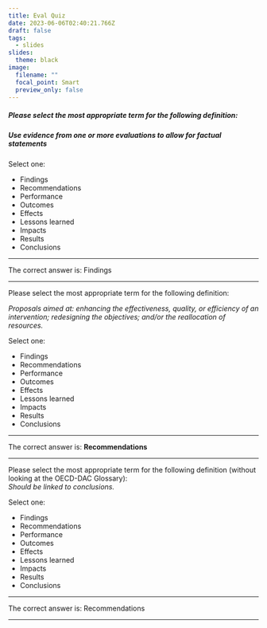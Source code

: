 ```yaml
---
title: Eval Quiz
date: 2023-06-06T02:40:21.766Z
draft: false
tags:
  - slides
slides:
  theme: black
image:
  filename: ""
  focal_point: Smart
  preview_only: false
---
```

##### Please select the most appropriate term for the following definition:

##### *Use evidence from one or more evaluations to allow for factual statements*

Select one:

* Findings
* Recommendations
* Performance
* Outcomes
* Effects
* Lessons learned
* Impacts
* Results 
* Conclusions

- - -

The correct answer is: Findings

- - -

Please select the most appropriate term for the following definition:

*Proposals aimed at: enhancing the effectiveness, quality, or efficiency of an intervention; redesigning the objectives; and/or the reallocation of resources.*

Select one:

* Findings
* Recommendations
* Performance
* Outcomes
* Effects
* Lessons learned
* Impacts
* Results 
* Conclusions

- - -

The correct answer is: **Recommendations**

- - -

<!--StartFragment-->

Please select the most appropriate term for the following definition (without looking at the OECD-DAC Glossary):\
*Should be linked to conclusions.*

Select one:

* Findings
* Recommendations
* Performance
* Outcomes
* Effects
* Lessons learned
* Impacts
* Results 
* Conclusions

- - -

The correct answer is: Recommendations

- - -